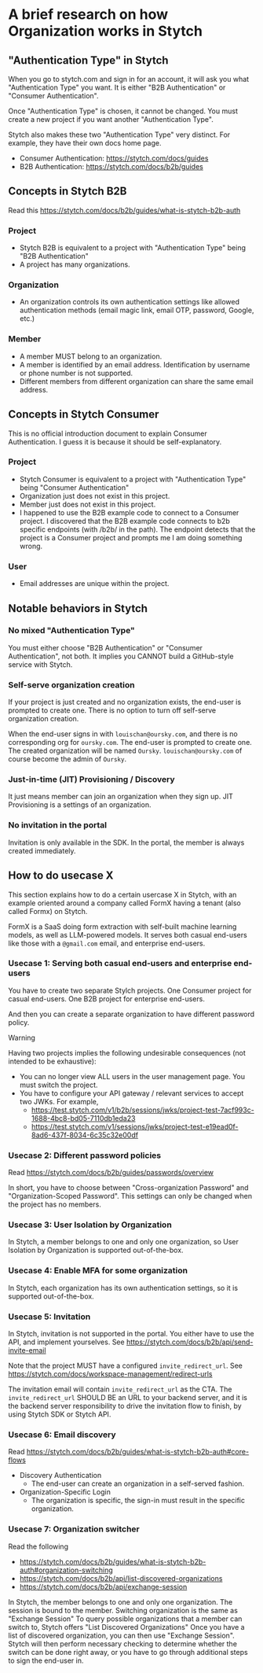 # A brief research on how Organization works in Stytch

## "Authentication Type" in Stytch

When you go to stytch.com and sign in for an account,
it will ask you what "Authentication Type" you want.
It is either "B2B Authentication" or "Consumer Authentication".

Once "Authentication Type" is chosen, it cannot be changed.
You must create a new project if you want another "Authentication Type".

Stytch also makes these two "Authentication Type" very distinct.
For example, they have their own docs home page.

- Consumer Authentication: https://stytch.com/docs/guides
- B2B Authentication: https://stytch.com/docs/b2b/guides

## Concepts in Stytch B2B

Read this https://stytch.com/docs/b2b/guides/what-is-stytch-b2b-auth

### Project

- Stytch B2B is equivalent to a project with "Authentication Type" being "B2B Authentication"
- A project has many organizations.

### Organization

- An organization controls its own authentication settings like allowed authentication methods (email magic link, email OTP, password, Google, etc.)

### Member

- A member MUST belong to an organization.
- A member is identified by an email address. Identification by username or phone number is not supported.
- Different members from different organization can share the same email address. 

## Concepts in Stytch Consumer

This is no official introduction document to explain Consumer Authentication.
I guess it is because it should be self-explanatory.

### Project

- Stytch Consumer is equivalent to a project with "Authentication Type" being "Consumer Authentication"
- Organization just does not exist in this project.
- Member just does not exist in this project.
- I happened to use the B2B example code to connect to a Consumer project.
  I discovered that the B2B example code connects to b2b specific endpoints (with /b2b/ in the path).
  The endpoint detects that the project is a Consumer project and prompts me I am doing something wrong.

### User

- Email addresses are unique within the project.

## Notable behaviors in Stytch

### No mixed "Authentication Type"

You must either choose "B2B Authentication" or "Consumer Authentication", not both.
It implies you CANNOT build a GitHub-style service with Stytch.

### Self-serve organization creation

If your project is just created and no organization exists, the end-user is prompted to create one.
There is no option to turn off self-serve organization creation.

When the end-user signs in with `louischan@oursky.com`, and there is no corresponding org for `oursky.com`.
The end-user is prompted to create one. The created organization will be named `Oursky`.
`louischan@oursky.com` of course become the admin of `Oursky`.

### Just-in-time (JIT) Provisioning / Discovery

It just means member can join an organization when they sign up.
JIT Provisioning is a settings of an organization.

### No invitation in the portal

Invitation is only available in the SDK.
In the portal, the member is always created immediately.

## How to do usecase X

This section explains how to do a certain usercase X in Stytch, with an example oriented around a company called FormX having a tenant (also called Formx) on Stytch.

FormX is a SaaS doing form extraction with self-built machine learning models, as well as LLM-powered models.
It serves both casual end-users like those with a `@gmail.com` email, and enterprise end-users.

### Usecase 1: Serving both casual end-users and enterprise end-users

You have to create two separate Stylch projects.
One Consumer project for casual end-users.
One B2B project for enterprise end-users.

And then you can create a separate organization to have different password policy.

> [!WARNING]
> Having two projects implies the following undesirable consequences (not intended to be exhaustive):
> - You can no longer view ALL users in the user management page.
>   You must switch the project.
> - You have to configure your API gateway / relevant services to accept two JWKs.
>   For example,
>   - https://test.stytch.com/v1/b2b/sessions/jwks/project-test-7acf993c-1688-4bc8-bd05-7110db1eda23
>   - https://test.stytch.com/v1/sessions/jwks/project-test-e19ead0f-8ad6-437f-8034-6c35c32e00df

### Usecase 2: Different password policies

Read https://stytch.com/docs/b2b/guides/passwords/overview

In short, you have to choose between "Cross-organization Password" and "Organization-Scoped Password".
This settings can only be changed when the project has no members.

### Usecase 3: User Isolation by Organization

In Stytch, a member belongs to one and only one organization, so User Isolation by Organization is supported out-of-the-box.

### Usecase 4: Enable MFA for some organization

In Stytch, each organization has its own authentication settings, so it is supported out-of-the-box.

### Usecase 5: Invitation

In Stytch, invitation is not supported in the portal.
You either have to use the API, and implement yourselves.
See https://stytch.com/docs/b2b/api/send-invite-email

Note that the project MUST have a configured `invite_redirect_url`.
See https://stytch.com/docs/workspace-management/redirect-urls

The invitation email will contain `invite_redirect_url` as the CTA.
The `invite_redirect_url` SHOULD BE an URL to your backend server,
and it is the backend server responsibility to drive the invitation flow to finish, by using Stytch SDK or Stytch API.

### Usecase 6: Email discovery

Read https://stytch.com/docs/b2b/guides/what-is-stytch-b2b-auth#core-flows

- Discovery Authentication
  - The end-user can create an organization in a self-served fashion.
- Organization-Specific Login
  - The organization is specific, the sign-in must result in the specific organization.

### Usecase 7: Organization switcher

Read the following
- https://stytch.com/docs/b2b/guides/what-is-stytch-b2b-auth#organization-switching
- https://stytch.com/docs/b2b/api/list-discovered-organizations
- https://stytch.com/docs/b2b/api/exchange-session

In Stytch, the member belongs to one and only one organization.
The session is bound to the member.
Switching organization is the same as "Exchange Session"
To query possible organizations that a member can switch to, Stytch offers "List Discovered Organizations"
Once you have a list of discovered organization, you can then use "Exchange Session".
Stytch will then perform necessary checking to determine whether the switch can be done right away,
or you have to go through additional steps to sign the end-user in.
